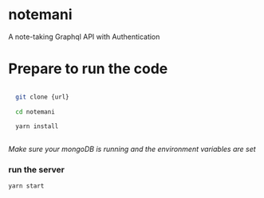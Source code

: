 # notemani
A note-taking Graphql API with Authentication


# Prepare to run the code
```bash

  git clone {url}
  
  cd notemani
  
  yarn install
  
```

*Make sure your mongoDB is running and the environment variables are set*

### run the server
```bash 
yarn start

```
